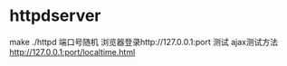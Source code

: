 # httpdserver
make 
./httpd
端口号随机
浏览器登录http://127.0.0.1:port 测试
ajax测试方法
http://127.0.0.1:port/localtime.html
